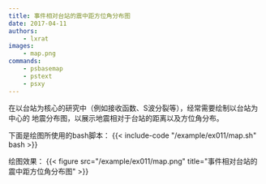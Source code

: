 ```yaml
---
title: 事件相对台站的震中距方位角分布图
date: 2017-04-11
authors:
    - lxrat
images:
    - map.png
commands:
    - psbasemap
    - pstext
    - psxy
---
```


在以台站为核心的研究中（例如接收函数、S波分裂等），经常需要绘制以台站为中心的
地震分布图，以展示地震相对于台站的距离以及方位角分布。

下面是绘图所使用的bash脚本：
{{< include-code "/example/ex011/map.sh" bash >}}

绘图效果：
{{< figure src="/example/ex011/map.png" title="事件相对台站的震中距方位角分布图" >}}
